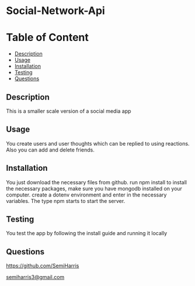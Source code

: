 # Social-Network-Api
 
Table of Content
===================
* [Description](#description)
* [Usage](#usage)
* [Installation](#installation)
* [Testing](#testing)
* [Questions](#questions)
 
 
## Description
This is a smaller scale version of a social media app
 
## Usage
You create users and user thoughts which can be replied to using reactions. Also you can add and delete friends.
 
## Installation
You just download the necessary files from github. run npm install to install the necessary packages, make sure you have mongodb installed on your computer. create a dotenv environment and enter in the necessary variables. The type npm starts to start the server.
 
## Testing
You test the app by following the install guide and running it locally
 
## Questions
https://github.com/SemiHarris
 
semiharris3@gmail.com
